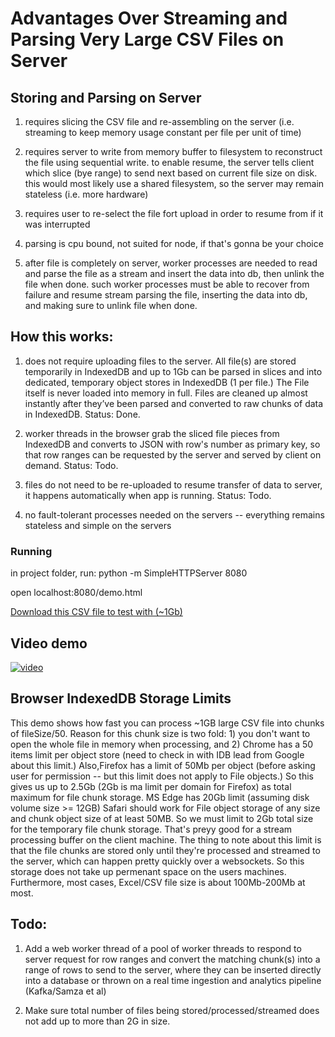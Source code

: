 

# Advantages Over Streaming and Parsing Very Large CSV Files on Server

## Storing and Parsing on Server

1. requires slicing the CSV file and re-assembling on the server (i.e. streaming to keep memory usage constant per file per unit of time)

2. requires server to write from memory buffer to filesystem to reconstruct the file using sequential write. to enable resume, the server tells client which slice (bye range) to send next based on current file size on disk. this would most likely use a shared filesystem, so the server may remain stateless (i.e. more hardware)

3. requires user to re-select the file fort upload in order to resume from if it was interrupted

4. parsing is cpu bound, not suited for node, if that's gonna be your choice

5. after file is completely on server, worker processes are needed to read and parse the file as a stream and insert the data into db, then unlink the file when done. such worker processes must be able to recover from failure and resume stream parsing the file, inserting the data into db, and making sure to unlink file when done.


## How this works:

1. does not require uploading files to the server. All file(s) are stored temporarily in IndexedDB and up to 1Gb can be parsed in slices and into dedicated, temporary object stores in IndexedDB (1 per file.) The File itself is never loaded into memory in full. Files are cleaned up almost instantly after they’ve been parsed and converted to raw chunks of data in IndexedDB. Status: Done.

2. worker threads in the browser grab the sliced file pieces from IndexedDB and converts to JSON with row's number as primary key, so that row ranges can be requested by the server and served by client on demand. Status: Todo.

3. files do not need to be re-uploaded to resume transfer of data to server, it happens automatically when app is running. Status: Todo.

3. no fault-tolerant processes needed on the servers -- everything remains stateless and simple on the servers

### Running

in project folder, run: python -m SimpleHTTPServer 8080

open localhost:8080/demo.html

[Download this CSV file to test with (~1Gb)](https://www.dropbox.com/s/re91c6y9ekbxost/article_category.csv?dl=0)

 
 ## Video demo
 
[![video](https://img.youtube.com/vi/HyZoUJAftmA/0.jpg)](https://www.youtube.com/watch?v=HyZoUJAftmA) 

## Browser IndexedDB Storage Limits

 This demo shows how fast you can process ~1GB large CSV file into chunks of fileSize/50. Reason for this chunk size is two fold: 1) you don't want to open the whole file in memory when processing, and 2) Chrome has a 50 items limit per object store (need to check in with IDB lead from Google about this limit.) Also,Firefox has a limit of 50Mb per object (before asking user for permission -- but this limit does not apply to File objects.) So this gives us up to 2.5Gb (2Gb is ma limit per domain for Firefox) as total maximum for file chunk storage. MS Edge has 20Gb limit (assuming disk volume size >= 12GB) Safari should work for File object storage of any size and chunk object size of at least 50MB. So we must limit to 2Gb total size for the temporary file chunk storage. That's preyy good for a stream processing buffer on the client machine. The thing to note about this limit is that the file chunks are stored only until they're processed and streamed to the server, which can happen pretty quickly over a websockets. So this storage does not take up permenant space on the users machines. Furthermore, most cases, Excel/CSV file size is about 100Mb-200Mb at most. 
 
 ## Todo:

 1. Add a web worker thread of a pool of worker threads to respond to server request for row ranges and convert the matching chunk(s) into a range of rows to send to the server, where they can be inserted directly into a database or thrown on a real time ingestion and analytics pipeline (Kafka/Samza et al)

2. Make sure total number of files being stored/processed/streamed does not add up to more than 2G in size.
   